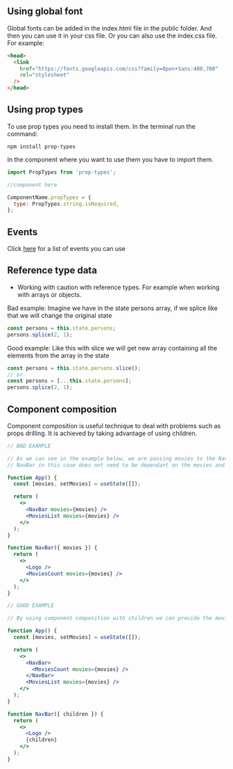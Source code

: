 ## Using global font

Global fonts can be added in the index.html file in the public folder. And then you can use it in your css file. Or you can also use the index.css file.
For example:

```html
<head>
  <link
    href="https://fonts.googleapis.com/css?family=Open+Sans:400,700"
    rel="stylesheet"
  />
</head>
```

## Using prop types

To use prop types you need to install them. In the terminal run the command:

```
npm install prop-types
```

In the component where you want to use them you have to import them.

```javascript
import PropTypes from 'prop-types';

//component here

ComponentName.propTypes = {
  type: PropTypes.string.isRequired,
};
```

## Events

Click [here](https://reactjs.org/docs/events.html#supported-events) for a list of events you can use

## Reference type data

- Working with caution with reference types. For example when working with arrays or objects.

Bad example:
Imagine we have in the state persons array, if we splice like that we will change the original state

```javascript
const persons = this.state.persons;
persons.splice(2, 1);
```

Good example:
Like this with slice we will get new array containing all the elements from the array in the state

```javascript
const persons = this.state.persons.slice();
// or
const persons = [...this.state.persons];
persons.splice(2, 1);
```

## Component composition

Component composition is useful technique to deal with problems such as props drilling.
It is achieved by taking advantage of using children.

```jsx
// BAD EXAMPLE

// As we can see in the example below, we are passing movies to the NavBar component so we can then pass it to MoviesCount component
// NavBar in this case does not need to be dependant on the movies and is less reusable this way

function App() {
  const [movies, setMovies] = useState([]);

  return (
    <>
      <NavBar movies={movies} />
      <MoviesList movies={movies} />
    </>
  );
}

function NavBar({ movies }) {
  return (
    <>
      <Logo />
      <MoviesCount movies={movies} />
    </>
  );
}
```

```jsx
// GOOD EXAMPLE

// By using component composition with children we can provide the movies list to the components, where it is needed without props drilling

function App() {
  const [movies, setMovies] = useState([]);

  return (
    <>
      <NavBar>
        <MoviesCount movies={movies} />
      </NavBar>
      <MoviesList movies={movies} />
    </>
  );
}

function NavBar({ children }) {
  return (
    <>
      <Logo />
      {children}
    </>
  );
}
```
